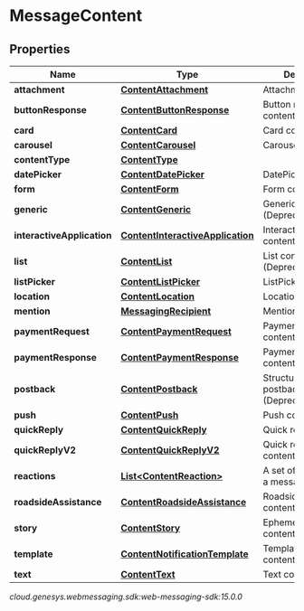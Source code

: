 # MessageContent


## Properties

| Name | Type | Description | Notes |
| ------------ | ------------- | ------------- | ------------- |
| **attachment** | [**ContentAttachment**](ContentAttachment) | Attachment content. |  [optional] |
| **buttonResponse** | [**ContentButtonResponse**](ContentButtonResponse) | Button response content. |  [optional] |
| **card** | [**ContentCard**](ContentCard) | Card content |  [optional] |
| **carousel** | [**ContentCarousel**](ContentCarousel) | Carousel content |  [optional] |
| **contentType** | [**ContentType**](ContentType) |  |  |
| **datePicker** | [**ContentDatePicker**](ContentDatePicker) | DatePicker content. |  [optional] |
| **form** | [**ContentForm**](ContentForm) | Form content. |  [optional] |
| **generic** | [**ContentGeneric**](ContentGeneric) | Generic content (Deprecated). |  [optional] |
| **interactiveApplication** | [**ContentInteractiveApplication**](ContentInteractiveApplication) | InteractiveApplication content. |  [optional] |
| **list** | [**ContentList**](ContentList) | List content (Deprecated). |  [optional] |
| **listPicker** | [**ContentListPicker**](ContentListPicker) | ListPicker content. |  [optional] |
| **location** | [**ContentLocation**](ContentLocation) | Location content. |  [optional] |
| **mention** | [**MessagingRecipient**](MessagingRecipient) | Mention content. |  [optional] |
| **paymentRequest** | [**ContentPaymentRequest**](ContentPaymentRequest) | Payment request content. |  [optional] |
| **paymentResponse** | [**ContentPaymentResponse**](ContentPaymentResponse) | Payment response content. |  [optional] |
| **postback** | [**ContentPostback**](ContentPostback) | Structured message postback (Deprecated). |  [optional] |
| **push** | [**ContentPush**](ContentPush) | Push content. |  [optional] |
| **quickReply** | [**ContentQuickReply**](ContentQuickReply) | Quick reply content. |  [optional] |
| **quickReplyV2** | [**ContentQuickReplyV2**](ContentQuickReplyV2) | Quick reply V2 content. |  [optional] |
| **reactions** | [**List&lt;ContentReaction&gt;**](ContentReaction) | A set of reactions to a message. |  [optional] |
| **roadsideAssistance** | [**ContentRoadsideAssistance**](ContentRoadsideAssistance) | Roadside Assistance content |  [optional] |
| **story** | [**ContentStory**](ContentStory) | Ephemeral story content. |  [optional] |
| **template** | [**ContentNotificationTemplate**](ContentNotificationTemplate) | Template notification content. |  [optional] |
| **text** | [**ContentText**](ContentText) | Text content. |  [optional] |




_cloud.genesys.webmessaging.sdk:web-messaging-sdk:15.0.0_
